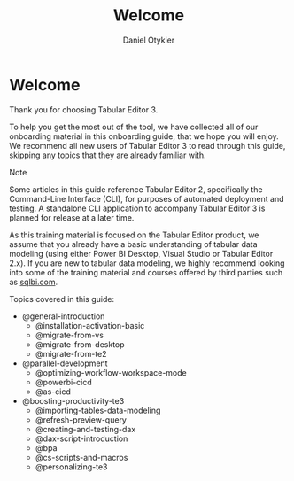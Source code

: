 ﻿---
title: Welcome
author: Daniel Otykier
---
# Welcome

Thank you for choosing Tabular Editor 3.

To help you get the most out of the tool, we have collected all of our onboarding material in this onboarding guide, that we hope you will enjoy. We recommend all new users of Tabular Editor 3 to read through this guide, skipping any topics that they are already familiar with.

> [!NOTE] 
> Some articles in this guide reference Tabular Editor 2, specifically the Command-Line Interface (CLI), for purposes of automated deployment and testing. A standalone CLI application to accompany Tabular Editor 3 is planned for release at a later time.

As this training material is focused on the Tabular Editor product, we assume that you already have a basic understanding of tabular data modeling (using either Power BI Desktop, Visual Studio or Tabular Editor 2.x). If you are new to tabular data modeling, we highly recommend looking into some of the training material and courses offered by third parties such as [sqlbi.com](https://sqlbi.com).

Topics covered in this guide:

- @general-introduction
  - @installation-activation-basic
  - @migrate-from-vs
  - @migrate-from-desktop
  - @migrate-from-te2
- @parallel-development
  - @optimizing-workflow-workspace-mode
  - @powerbi-cicd
  - @as-cicd
- @boosting-productivity-te3
  - @importing-tables-data-modeling
  - @refresh-preview-query
  - @creating-and-testing-dax
  - @dax-script-introduction
  - @bpa
  - @cs-scripts-and-macros
  - @personalizing-te3